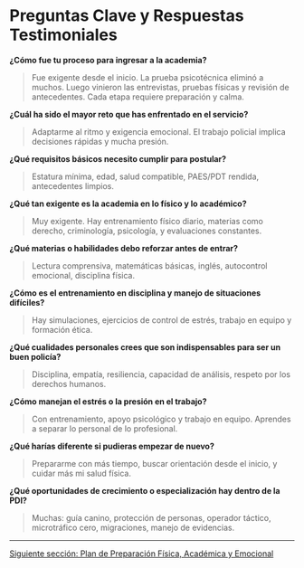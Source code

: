 # Preguntas Clave y Respuestas Testimoniales

**¿Cómo fue tu proceso para ingresar a la academia?**
> Fue exigente desde el inicio. La prueba psicotécnica eliminó a muchos. Luego vinieron las entrevistas, pruebas físicas y revisión de antecedentes. Cada etapa requiere preparación y calma.

**¿Cuál ha sido el mayor reto que has enfrentado en el servicio?**
> Adaptarme al ritmo y exigencia emocional. El trabajo policial implica decisiones rápidas y mucha presión.

**¿Qué requisitos básicos necesito cumplir para postular?**
> Estatura mínima, edad, salud compatible, PAES/PDT rendida, antecedentes limpios.

**¿Qué tan exigente es la academia en lo físico y lo académico?**
> Muy exigente. Hay entrenamiento físico diario, materias como derecho, criminología, psicología, y evaluaciones constantes.

**¿Qué materias o habilidades debo reforzar antes de entrar?**
> Lectura comprensiva, matemáticas básicas, inglés, autocontrol emocional, disciplina física.

**¿Cómo es el entrenamiento en disciplina y manejo de situaciones difíciles?**
> Hay simulaciones, ejercicios de control de estrés, trabajo en equipo y formación ética.

**¿Qué cualidades personales crees que son indispensables para ser un buen policía?**
> Disciplina, empatía, resiliencia, capacidad de análisis, respeto por los derechos humanos.

**¿Cómo manejan el estrés o la presión en el trabajo?**
> Con entrenamiento, apoyo psicológico y trabajo en equipo. Aprendes a separar lo personal de lo profesional.

**¿Qué harías diferente si pudieras empezar de nuevo?**
> Prepararme con más tiempo, buscar orientación desde el inicio, y cuidar más mi salud física.

**¿Qué oportunidades de crecimiento o especialización hay dentro de la PDI?**
> Muchas: guía canino, protección de personas, operador táctico, microtráfico cero, migraciones, manejo de evidencias.

---

[Siguiente sección: Plan de Preparación Física, Académica y Emocional](plan-preparacion.md)
